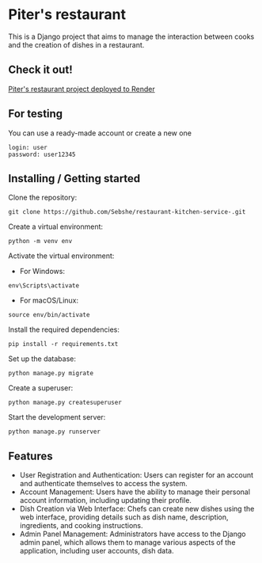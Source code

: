 # Piter's restaurant

This is a Django project that aims to manage the interaction between cooks and the creation of dishes in a restaurant.

## Check it out!

[Piter's restaurant project deployed to Render](https://piters-restaurant.onrender.com/)

## For testing
You can use a ready-made account or create a new one

```shell
login: user
password: user12345
```

## Installing / Getting started

Clone the repository:
```shell
git clone https://github.com/Sebshe/restaurant-kitchen-service-.git
```

Create a virtual environment:
```shell
python -m venv env
```

Activate the virtual environment:

* For Windows:
```shell
env\Scripts\activate
```
* For macOS/Linux:
```shell
source env/bin/activate
```

Install the required dependencies:
```shell
pip install -r requirements.txt
```

Set up the database:
```shell
python manage.py migrate
```
Create a superuser:
```shell
python manage.py createsuperuser
```
Start the development server:
```shell
python manage.py runserver
```

## Features

* User Registration and Authentication: Users can register for an account and authenticate themselves to access the system.
* Account Management: Users have the ability to manage their personal account information, including updating their profile.
* Dish Creation via Web Interface: Chefs can create new dishes using the web interface, providing details such as dish name, description, ingredients, and cooking instructions.
* Admin Panel Management: Administrators have access to the Django admin panel, which allows them to manage various aspects of the application, including user accounts, dish data.
